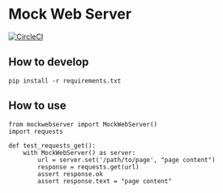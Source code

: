 # Mock Web Server

[![CircleCI](https://circleci.com/gh/Virtualstock/mockwebserver.svg?style=svg&circle-token=a157be22d8ba5cd2fefe5517bc8de839b7cd232e)](https://circleci.com/gh/Virtualstock/mockwebserver)

## How to develop

```
pip install -r requirements.txt
```

## How to use

```
from mockwebserver import MockWebServer()
import requests

def test_requests_get():
    with MockWebServer() as server:
        url = server.set('/path/to/page', "page content")
        response = requests.get(url)
        assert response.ok
        assert response.text = "page content"
```
